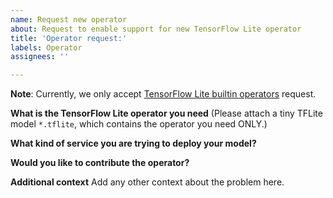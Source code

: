 ```yaml
---
name: Request new operator
about: Request to enable support for new TensorFlow Lite operator
title: 'Operator request:'
labels: Operator
assignees: ''

---
```


**Note**: Currently, we only accept [TensorFlow Lite builtin operators](https://jackwish.net/tflite/docs/BuiltinOperator.m.html) request.

**What is the TensorFlow Lite operator you need**
(Please attach a tiny TFLite model `*.tflite`, which contains the operator you need ONLY.)


**What kind of service you are trying to deploy your model?**



**Would you like to contribute the operator?**



**Additional context**
Add any other context about the problem here.
